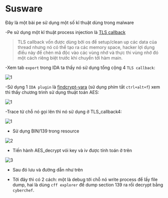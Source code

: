 # Susware
Đây là một bài pe sử dụng một số kĩ thuật dùng trong malware

-Pe sử dụng một kĩ thuật process injection là [TLS callback](https://attack.mitre.org/techniques/T1055/005/)

> TLS callback vốn được dùng bởi os để setup/clean up các data của thread nhưng nó có thể tạo ra các memory space, hacker lợi dụng điều này để chèn mã độc vào các vùng nhớ và thực thi vùng nhớ đó một cách riêng biệt trước khi chuyển tới hàm main.

-Xem tab `export` trong IDA ta thấy nó sử dụng tổng cộng 4 `TLS callback`:

![1](https://user-images.githubusercontent.com/84214843/178108522-992c3925-c06b-45af-be25-02f4bbe13624.PNG)

-Sử dụng 1 `IDA plugin` là [findcrypt-yara](https://github.com/polymorf/findcrypt-yara) (sử dụng phím tắt `ctrl+alt+f`) xem thì thấy chương trình sử dụng thuật toán AES:

![1](https://user-images.githubusercontent.com/84214843/178108647-91663d7b-0c2e-4e62-85fd-9af16dce2720.PNG)

-Trace từ chỗ nó gọi lên thì nó sử dụng ở TLS_callback4:

![1](https://user-images.githubusercontent.com/84214843/178108816-274d040b-30e2-4dfc-9b6f-0bf9a3054572.PNG)

* Sử dụng BIN/139 trong resource 

![2](https://user-images.githubusercontent.com/84214843/178108886-86bd27fd-6f6d-42f3-8a41-738316f7900b.PNG)

* Tiến hành AES_decrypt vói key và iv được tính toán ở trên

![3](https://user-images.githubusercontent.com/84214843/178108917-c86c1768-9a86-489c-80e5-10f7f8154ec9.PNG)

* Sau đó lưu và đường dẫn như trên 

* Tới đây thì có 2 cách: một là debug tới chỗ nó write process để lấy file dump, hai là dùng `cff explorer` để dump section 139 ra rồi decrypt bằng `cyberchef`.




